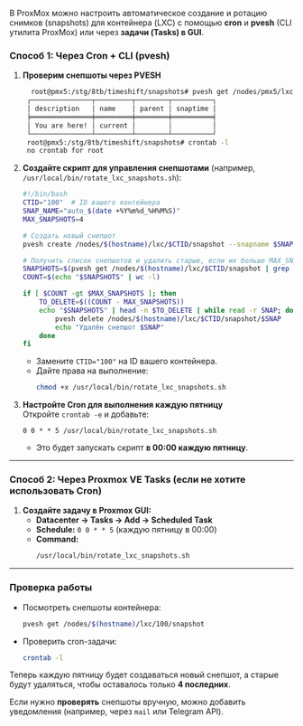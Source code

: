 В ProxMox можно настроить автоматическое создание и ротацию снимков (snapshots) для контейнера (LXC) с помощью **cron** и **pvesh** (CLI утилита ProxMox) или через **задачи (Tasks) в GUI**.  

### **Способ 1: Через Cron + CLI (pvesh)**
1. **Проверим снепшоты через PVESH**
   ```bash
     root@pmx5:/stg/8tb/timeshift/snapshots# pvesh get /nodes/pmx5/lxc/107/snapshot
    ┌───────────────┬─────────┬────────┬──────────┐
    │ description   │ name    │ parent │ snaptime │
    ╞═══════════════╪═════════╪════════╪══════════╡
    │ You are here! │ current │        │          │
    └───────────────┴─────────┴────────┴──────────┘
    root@pmx5:/stg/8tb/timeshift/snapshots# crontab -l
    no crontab for root
   ```

3. **Создайте скрипт для управления снепшотами** (например, `/usr/local/bin/rotate_lxc_snapshots.sh`):  
   ```bash
   #!/bin/bash
   CTID="100"  # ID вашего контейнера
   SNAP_NAME="auto_$(date +%Y%m%d_%H%M%S)"
   MAX_SNAPSHOTS=4

   # Создать новый снепшот
   pvesh create /nodes/$(hostname)/lxc/$CTID/snapshot --snapname $SNAP_NAME --description "Автоснепшот"

   # Получить список снепшотов и удалить старые, если их больше MAX_SNAPSHOTS
   SNAPSHOTS=$(pvesh get /nodes/$(hostname)/lxc/$CTID/snapshot | grep -oE 'auto_[^"]+' | sort)
   COUNT=$(echo "$SNAPSHOTS" | wc -l)

   if [ $COUNT -gt $MAX_SNAPSHOTS ]; then
       TO_DELETE=$((COUNT - MAX_SNAPSHOTS))
       echo "$SNAPSHOTS" | head -n $TO_DELETE | while read -r SNAP; do
           pvesh delete /nodes/$(hostname)/lxc/$CTID/snapshot/$SNAP
           echo "Удалён снепшот $SNAP"
       done
   fi
   ```
   - Замените `CTID="100"` на ID вашего контейнера.  
   - Дайте права на выполнение:  
     ```bash
     chmod +x /usr/local/bin/rotate_lxc_snapshots.sh
     ```

4. **Настройте Cron для выполнения каждую пятницу**  
   Откройте `crontab -e` и добавьте:  
   ```cron
   0 0 * * 5 /usr/local/bin/rotate_lxc_snapshots.sh
   ```
   - Это будет запускать скрипт **в 00:00 каждую пятницу**.

---

### **Способ 2: Через Proxmox VE Tasks (если не хотите использовать Cron)**
1. **Создайте задачу в Proxmox GUI:**  
   - **Datacenter → Tasks → Add → Scheduled Task**  
   - **Schedule:** `0 0 * * 5` (каждую пятницу в 00:00)  
   - **Command:**  
     ```bash
     /usr/local/bin/rotate_lxc_snapshots.sh
     ```

---

### **Проверка работы**
- Посмотреть снепшоты контейнера:  
  ```bash
  pvesh get /nodes/$(hostname)/lxc/100/snapshot
  ```
- Проверить cron-задачи:  
  ```bash
  crontab -l
  ```

Теперь каждую пятницу будет создаваться новый снепшот, а старые будут удаляться, чтобы оставалось только **4 последних**.  

Если нужно **проверять** снепшоты вручную, можно добавить уведомления (например, через `mail` или Telegram API).
